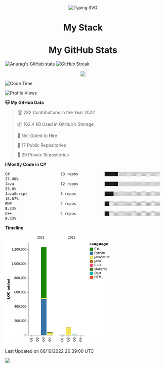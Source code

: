 
<span style="display:block;text-align:center">![Typing SVG](https://readme-typing-svg.herokuapp.com?color=%2336BCF7&lines=Hello,+I'm+Pavel)</span>

<h1 align="center">My Stack</h1>

<h1 align="center">My GitHub Stats</h1>

[![Anurag's GitHub stats](https://github-readme-stats.vercel.app/api?username=UnknownFrom&show_icons=true&theme=radical&hide_border=true&include_all_commits=true&count_private=true)](https://github.com/anuraghazra/github-readme-stats)
[![GitHub Streak](http://github-readme-streak-stats.herokuapp.com?user=UnknownFrom&theme=radical&hide_border=true)](https://git.io/streak-stats)
<div align="center" style="text-align:center">
  <img align="center" src="https://github-readme-stats.vercel.app/api/top-langs/?username=UnknownFrom&theme=radical&hide_border=true&langs_count=5&exclude_repo=chat_app_frontend,chat_app_chat_api,WebChat,AuthForm&layout=compact"/>
</div>


<!--START_SECTION:waka-->
![Code Time](http://img.shields.io/badge/Code%20Time-0%20secs-blue)

![Profile Views](http://img.shields.io/badge/Profile%20Views-2-blue)

**🐱 My GitHub Data** 

> 🏆 282 Contributions in the Year 2022
 > 
> 📦 162.4 kB Used in GitHub's Storage 
 > 
> 🚫 Not Opted to Hire
 > 
> 📜 17 Public Repositories 
 > 
> 🔑 29 Private Repositories  
 > 
**I Mostly Code in C#** 

```text
C#                       13 repos            ██████░░░░░░░░░░░░░░░░░░░   27.08% 
Java                     12 repos            ██████░░░░░░░░░░░░░░░░░░░   25.0% 
JavaScript               8 repos             ████░░░░░░░░░░░░░░░░░░░░░   16.67% 
PHP                      4 repos             ██░░░░░░░░░░░░░░░░░░░░░░░   8.33% 
C++                      4 repos             ██░░░░░░░░░░░░░░░░░░░░░░░   8.33%

```


**Timeline**

![Chart not found](https://raw.githubusercontent.com/UnknownFrom/UnknownFrom/main/charts/bar_graph.png) 


 Last Updated on 06/10/2022 20:39:00 UTC
<!--END_SECTION:waka-->

![](https://komarev.com/ghpvc/?username=UnknownFrom&color=872A56)
